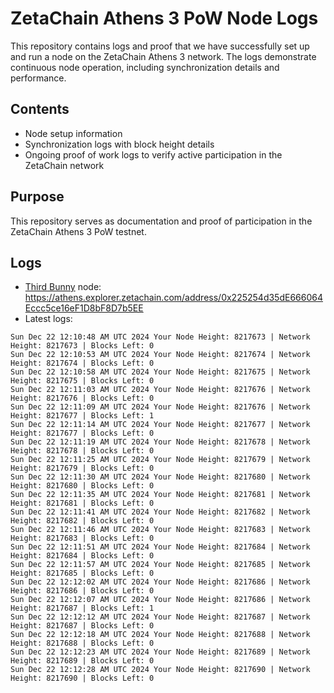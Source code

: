 # ZetaChain Athens 3 PoW Node Logs
This repository contains logs and proof that we have successfully set up and run a node on the ZetaChain Athens 3 network. The logs demonstrate continuous node operation, including synchronization details and performance.

## Contents
- Node setup information
- Synchronization logs with block height details
- Ongoing proof of work logs to verify active participation in the ZetaChain network

## Purpose
This repository serves as documentation and proof of participation in the ZetaChain Athens 3 PoW testnet.

## Logs

- [Third Bunny](https://thirdbunny.xyz/) node: https://athens.explorer.zetachain.com/address/0x225254d35dE666064Eccc5ce16eF1D8bF8D7b5EE
- Latest logs:
```
Sun Dec 22 12:10:48 AM UTC 2024 Your Node Height: 8217673 | Network Height: 8217673 | Blocks Left: 0
Sun Dec 22 12:10:53 AM UTC 2024 Your Node Height: 8217674 | Network Height: 8217674 | Blocks Left: 0
Sun Dec 22 12:10:58 AM UTC 2024 Your Node Height: 8217675 | Network Height: 8217675 | Blocks Left: 0
Sun Dec 22 12:11:03 AM UTC 2024 Your Node Height: 8217676 | Network Height: 8217676 | Blocks Left: 0
Sun Dec 22 12:11:09 AM UTC 2024 Your Node Height: 8217676 | Network Height: 8217677 | Blocks Left: 1
Sun Dec 22 12:11:14 AM UTC 2024 Your Node Height: 8217677 | Network Height: 8217677 | Blocks Left: 0
Sun Dec 22 12:11:19 AM UTC 2024 Your Node Height: 8217678 | Network Height: 8217678 | Blocks Left: 0
Sun Dec 22 12:11:25 AM UTC 2024 Your Node Height: 8217679 | Network Height: 8217679 | Blocks Left: 0
Sun Dec 22 12:11:30 AM UTC 2024 Your Node Height: 8217680 | Network Height: 8217680 | Blocks Left: 0
Sun Dec 22 12:11:35 AM UTC 2024 Your Node Height: 8217681 | Network Height: 8217681 | Blocks Left: 0
Sun Dec 22 12:11:41 AM UTC 2024 Your Node Height: 8217682 | Network Height: 8217682 | Blocks Left: 0
Sun Dec 22 12:11:46 AM UTC 2024 Your Node Height: 8217683 | Network Height: 8217683 | Blocks Left: 0
Sun Dec 22 12:11:51 AM UTC 2024 Your Node Height: 8217684 | Network Height: 8217684 | Blocks Left: 0
Sun Dec 22 12:11:57 AM UTC 2024 Your Node Height: 8217685 | Network Height: 8217685 | Blocks Left: 0
Sun Dec 22 12:12:02 AM UTC 2024 Your Node Height: 8217686 | Network Height: 8217686 | Blocks Left: 0
Sun Dec 22 12:12:07 AM UTC 2024 Your Node Height: 8217686 | Network Height: 8217687 | Blocks Left: 1
Sun Dec 22 12:12:12 AM UTC 2024 Your Node Height: 8217687 | Network Height: 8217687 | Blocks Left: 0
Sun Dec 22 12:12:18 AM UTC 2024 Your Node Height: 8217688 | Network Height: 8217688 | Blocks Left: 0
Sun Dec 22 12:12:23 AM UTC 2024 Your Node Height: 8217689 | Network Height: 8217689 | Blocks Left: 0
Sun Dec 22 12:12:28 AM UTC 2024 Your Node Height: 8217690 | Network Height: 8217690 | Blocks Left: 0
```

